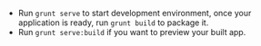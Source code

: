 - Run `grunt serve` to start development environment, once your application is ready, run `grunt build` to package it.
- Run `grunt serve:build` if you want to preview your built app.